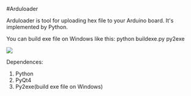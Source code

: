 #Arduloader

Arduloader is tool for uploading hex file to your Arduino board.
It's implemented by Python.

You can build exe file on Windows like this: python buildexe.py py2exe

![](https://github.com/uname/Arduloader/blob/master/snapshot.png)

Dependences:
1. Python
2. PyQt4
2. Py2exe(build exe file on Windows)

